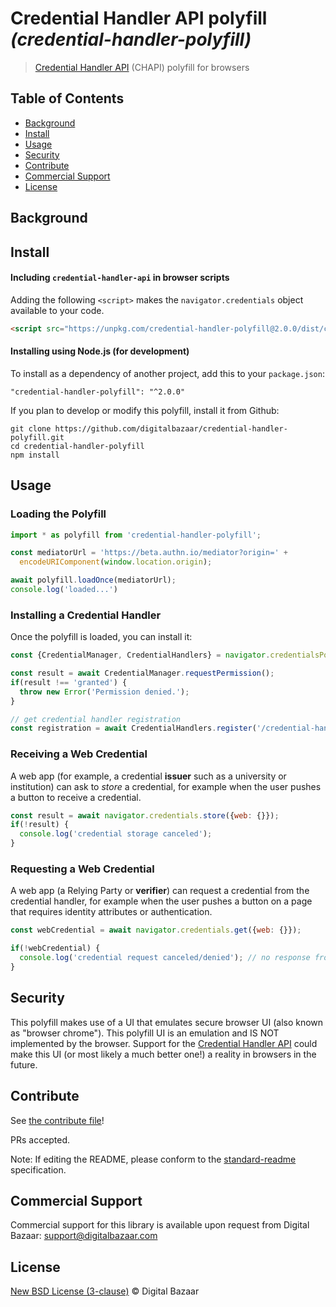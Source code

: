 # Credential Handler API polyfill _(credential-handler-polyfill)_

> [Credential Handler API](https://w3c-ccg.github.io/credential-handler-api/) (CHAPI) polyfill for browsers

## Table of Contents

- [Background](#background)
- [Install](#install)
- [Usage](#usage)
- [Security](#security)
- [Contribute](#contribute)
- [Commercial Support](#commercial-support)
- [License](#license)

## Background

## Install

#### Including `credential-handler-api` in browser scripts

Adding the following `<script>` makes the `navigator.credentials` object
available to your code.

```html
<script src="https://unpkg.com/credential-handler-polyfill@2.0.0/dist/credential-handler-polyfill.min.js"></script>
```

#### Installing using Node.js (for development)

To install as a dependency of another project, add this to your `package.json`:

```
"credential-handler-polyfill": "^2.0.0"
```

If you plan to develop or modify this polyfill, install it from Github:

```
git clone https://github.com/digitalbazaar/credential-handler-polyfill.git
cd credential-handler-polyfill
npm install
```

## Usage

### Loading the Polyfill

```js
import * as polyfill from 'credential-handler-polyfill';

const mediatorUrl = 'https://beta.authn.io/mediator?origin=' +
  encodeURIComponent(window.location.origin);

await polyfill.loadOnce(mediatorUrl);
console.log('loaded...')
```

### Installing a Credential Handler

Once the polyfill is loaded, you can install it:

```js
const {CredentialManager, CredentialHandlers} = navigator.credentialsPolyfill;

const result = await CredentialManager.requestPermission();
if(result !== 'granted') {
  throw new Error('Permission denied.');
}

// get credential handler registration
const registration = await CredentialHandlers.register('/credential-handler');
```

### Receiving a Web Credential

A web app (for example, a credential **issuer** such as a university or 
institution) can ask to _store_ a credential, for example when the user pushes 
a button to receive a credential.

```js
const result = await navigator.credentials.store({web: {}});
if(!result) {
  console.log('credential storage canceled');
}
```

### Requesting a Web Credential

A web app (a Relying Party or **verifier**) can request a credential from the 
credential handler, for example when the user 
pushes a button on a page that requires identity attributes or authentication.

```js
const webCredential = await navigator.credentials.get({web: {}});

if(!webCredential) {
  console.log('credential request canceled/denied'); // no response from user
}
```

## Security

This polyfill makes use of a UI that emulates secure browser UI (also known as 
"browser chrome"). This polyfill UI is an emulation and IS NOT implemented by 
the browser. Support for the 
[Credential Handler API](https://w3c-ccg.github.io/credential-handler-api/) 
could make this UI (or most likely a much better one!) a reality in browsers in 
the future.

## Contribute

See [the contribute file](https://github.com/digitalbazaar/bedrock/blob/master/CONTRIBUTING.md)!

PRs accepted.

Note: If editing the README, please conform to the
[standard-readme](https://github.com/RichardLitt/standard-readme) specification.

## Commercial Support

Commercial support for this library is available upon request from
Digital Bazaar: support@digitalbazaar.com

## License

[New BSD License (3-clause)](LICENSE) © Digital Bazaar

